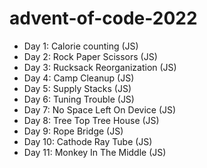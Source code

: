 # advent-of-code-2022

- Day 1: Calorie counting (JS)
- Day 2: Rock Paper Scissors (JS)
- Day 3: Rucksack Reorganization (JS)
- Day 4: Camp Cleanup (JS)
- Day 5: Supply Stacks (JS)
- Day 6: Tuning Trouble (JS)
- Day 7: No Space Left On Device (JS)
- Day 8: Tree Top Tree House (JS)
- Day 9: Rope Bridge (JS)
- Day 10: Cathode Ray Tube (JS)
- Day 11: Monkey In The Middle (JS)